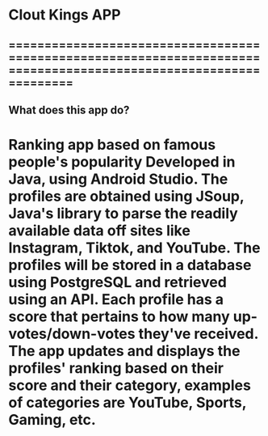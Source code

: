 # Clout Kings APP

==================================================================================================================
------------------------------------------------------------------------------------------------------------------
What does this app do?
------------------------------------------------------------------------------------------------------------------
Ranking app based on famous people's popularity
Developed in Java, using Android Studio.
The profiles are obtained using JSoup, Java's library to parse the
readily available data off sites like Instagram, Tiktok, and YouTube.
The profiles will be stored in a database using PostgreSQL and
retrieved using an API.
Each profile has a score that pertains to how many
up-votes/down-votes they've received.
The app updates and displays the profiles' ranking based on their
score and their category, examples of categories are YouTube, Sports,
Gaming, etc.
==================================================================================================================
